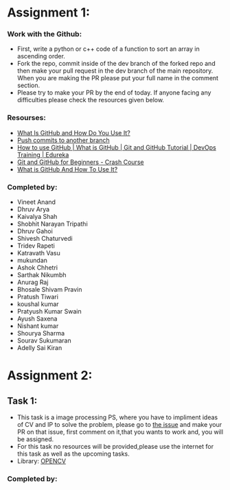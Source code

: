 # Assignment 1:

### Work with the Github:

* First, write a python or c++ code of a function to sort an array in ascending order. 
* Fork the repo, commit inside of the dev branch of the forked repo and then make your pull request in the dev branch of the main repository. When you are making the PR please put your full name in the comment section.
* Please try to make your PR by the end of today. If anyone facing any difficulties please check the resources given below.

### Resourses:

* [What Is GitHub and How Do You Use It?](https://blog.devmountain.com/what-is-github-and-how-do-you-use-it/)
* [Push commits to another branch](https://stackoverflow.com/questions/13897717/push-commits-to-another-branch/13897766)
* [How to use GitHub | What is GitHub | Git and GitHub Tutorial | DevOps Training | Edureka](https://www.youtube.com/watch?v=PQsJR8ci3J0)
* [Git and GitHub for Beginners - Crash Course](https://www.youtube.com/watch?v=RGOj5yH7evk)
* [What is GitHub And How To Use It?](https://www.simplilearn.com/tutorials/git-tutorial/what-is-github)

### Completed by:

* Vineet Anand
* Dhruv Arya
* Kaivalya Shah
* Shobhit Narayan Tripathi
* Dhruv Gahoi
* Shivesh Chaturvedi
* Tridev Rapeti
* Katravath Vasu
* mukundan
* Ashok Chhetri
* Sarthak Nikumbh
* Anurag Raj
* Bhosale Shivam Pravin
* Pratush Tiwari
* koushal kumar
* Pratyush Kumar Swain
* Ayush Saxena
* Nishant kumar
* Shourya Sharma
* Sourav Sukumaran
* Adelly Sai Kiran

# Assignment 2:

## Task 1:
- This task is a image processing PS, where you have to impliment ideas of CV and IP to solve the problem, please go to [the issue](https://github.com/I-am-sayantan/OPEN-SOFT-2022-PRE-PS-PHASE/issues/28) and make your PR on that issue, first comment on it,that you wants to work and, you will be assigned.
- For this task no resources will be provided,please use the internet for this task as well as the upcoming tasks.
- Library: [OPENCV](https://opencv.org/)

### Completed by:

